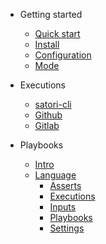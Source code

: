 * Getting started
  * [Quick start](Readme.md)
  * [Install](install.md)
  * [Configuration](config.md)
  * [Mode](mode.md)

* Executions
  * [satori-cli](run.md)
  * [Github](github_ci.md)
  * [Gitlab](gitlab.md)

* Playbooks
  * [Intro](playbook.md)
  * [Language](language.md)
    * [Asserts](language_asserts.md)
    * [Executions](language_execution.md)
    * [Inputs](language_inputs.md)
    * [Playbooks](language_playbooks.md)
    * [Settings](language_settings.md)
